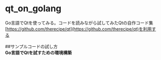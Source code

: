 # qt_on_golang
Go言語でQtを使ってみる。コードを読みながら試してみたQtの自作コード集<br>
[https://github.com/therecipe/qt](https://github.com/therecipe/qt)を利用する<br><br>
##サンプルコードの試し方<br>
**Go言語でQtを試すための環境構築**<br>

